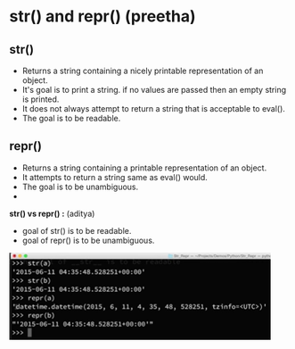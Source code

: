 # str() and repr() (preetha)

## str()
- Returns a string containing a nicely printable representation of an object.
- It's goal is to print a string. if no values are passed then an empty string is printed.
- It does not always attempt to return a string that is acceptable to eval().
- The goal is to be readable.

## repr()
- Returns a string containing a printable representation of an object.
- It attempts to return a string same as eval() would.
- The goal is to be unambiguous.
- 

**__str__() vs __repr__() :** (aditya)

* goal of str() is to be readable.
* goal of repr() is to be unambiguous.

![str_vs_repr](images/str_vs_repr.PNG)
